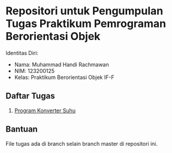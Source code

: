 # Repositori untuk Pengumpulan Tugas Praktikum Pemrograman Berorientasi Objek
Identitas Diri:
- Nama: Muhammad Handi Rachmawan
- NIM: 123200125
- Kelas: Praktikum Berorientasi Objek IF-F
## Daftar Tugas
1. [Program Konverter Suhu](https://github.com/handirachmawan/oop-lab-submission/tree/01-konverter-suhu)
## Bantuan
File tugas ada di branch selain branch master di repositori ini.
